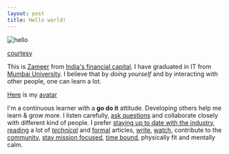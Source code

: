 ```yaml
---
layout: post
title: Hello world!
---
```


![hello](http://www.espni.co.uk/wp-content/uploads/2015/11/Hello-World-1024x576.png)

[courtesy](http://www.espni.co.uk/hello-world/)

This is [Zameer](https://stackoverflow.com/cv/xameeramir) from [India's financial capital](http://www.incredibleindia.org/travel/destination/mumbai/mumbai-introduction). I have graduated in IT from [Mumbai University](http://mu.ac.in). I believe that by *doing yourself* and by interacting with other people, one can learn a lot.

[Here](https://www.gravatar.com/avatar/0964ab778245068b9d910764125004c9) is my [avatar](https://gravatar.com/)

I'm a continuous learner with a **go do it** attitude. Developing others help me learn & grow more. I listen carefully, [ask questions](http://stackexchange.com/users/2795104/student) and collaborate closely with different kind of people. I prefer [staying up to date with the industry](http://techcrunch.com/), [reading](https://www.goodreads.com/xameeramir) a lot of [*technical*](http://blog.codinghorror.com/) and [formal](https://www.themuse.com/) articles, [write](https://medium.com/@xameeramir), [watch](https://www.ted.com/), contribute to the [community](https://news.ycombinator.com/), [stay mission focused](http://nordible.com/), [time bound](http://jsfiddle.net/nordible/mLgkb8d9/embedded/result/#Result), physically fit and mentally calm.
